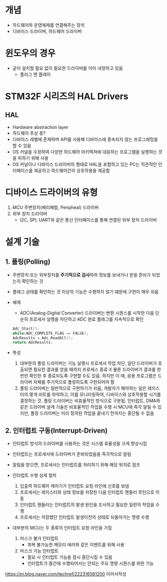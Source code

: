 # 개념
- 하드웨어와 운영체제를 연결해주는 장치
- 디바이스 드라이버, 하드웨어 드라이버

# 윈도우의 경우
- 굳이 설치할 필요 없이 필요한 드라이버를 이미 내장하고 있음
	- 플러그 앤 플레이

# STM32F 시리즈의 HAL Drivers

## HAL
- Hardware abstraction layer
- 하드웨어 추상 층?
- 디바이스 레벨에 존재하며 API를 사용해 디바이스에 종속되지 않는 프로그래밍을 할 수 있음
- OS 커널을 수정하여 다양한 하드웨어 아키텍쳐에 대응하는 프로그램을 실행하는 것을 피하기 위해 사용
- OS 커널이나 디바이스 드라이버의 형태로 HAL을 포함하고 있는 PC는 직관적인 인터페이스를 제공하고 하드웨어간의 상호작용을 제공함

# 디바이스 드라이버의 유형
1. MCU 주변장치(페리페럴, Peripheal) 드라이버
2. 외부 장치 드라이버
	- I2C, SPI, UART와 같은 통신 인터페이스를 통해 연결된 외부 장치 드라이버

# 설계 기술
## 1. 폴링(Polling)
- 주변장치 또는 외부장치를 **주기적으로 검사**하여 정보를 보내거나 받을 준비가 되었는지 확인하는 것
- 플래그 상태를 확인하는 것 이상의 기능은 수행하지 않기 떄문에 구현이 매우 쉬움
- 예제
	- ADC(Analog-Digital Converter) 드라이버는 변환 시퀀스를 시작한 다음 단순히 프로세서 실행을 차단하고 ADC 완료 플래그를 지속적으로 확인
	```C
	Adc_Start();
	while(ADC_COMPLETE_FLAG == FALSE);
	AdcResults = Adc_ReadAll();
	return AdcResults;
	```

- 특성
	1. 대부분의 폴링 드라이버는 기능 실행시 프로세서 작업 차단, 일단 드라이버가 호출되면 필요한 결과를 얻을 때까지 프로세스 종료 X 물론 드라이버가 결과를 한번만 확인한 후 종료되도록 구현할 수도 있음. 하지만 이 때, 응용 프로그램은 드라이버 자체를 주기적으로 폴링하도록 구현되어야 함
	2. 폴링 드라이버는 일반적으로 구현하기가 쉬움, 개발자가 해야하는 일은 레지스터의 몇개 비트를 파악하고, 이를 모니터링하여, 디바이스와 상호작용할 시기를 결정하는 것. 폴링 드라이버는 비효율적인 방식으로 구분됨. 인터럽트, DMA와 같은 드라이버 설계 기술은 비효율적인 작업을 수행 시 MCU에 즉각 알릴 수 있지만, 폴링 드라이버는 미리 정의된 작업을 끝내기 전까지는 중단될 수 없음

## 2. 인터럽트 구동(Interrupt-Driven)
- 인터럽트 방식의 드라이버를 사용하는 것은 시스템 효율성을 크게 향상시킴
- 인터럽트는 프로세서에 드라이버가 준비되었음을 즉각적으로 알림
- 알림을 받으면, 프로세서는 인터럽트를 처리하기 위해 해당 위치로 점프

- 인터럽트 수행 상세 절차
	1. 입출력 하드웨어 제어기가 인터럽트 요청 라인에 신호를 보냄
	2. 프로세서는 레지스터와 상태 정보를 저장한 다음 인터럽트 핸들러 루틴으로 이동
	3. 인터럽트 핸들러는 인터럽트의 발생 원인을 조사하고 필요한 일련의 작업을 수행
	4. 프로세서는 저장했던 인터럽트 발생이전의 상태로 되돌아가는 명령 수행

- 대부분의 MCU는 두 종류의 인터럽트 요청 라인을 가짐
	1. 마스크 불가 인터럽트
		- 회복 불가능한 메모리 에러와 같은 이벤트를 위해 사용
	2. 마스크 가능 인터럽트
		- 필요 시 인터럽트 기능을 잠시 중단시킬 수 있음
		- 인터럽트가 중간에 수행되어서는 안되는 주요 명령 시퀀스를 위한 기능

https://m.blog.naver.com/techref/222316581200
이어서작성
